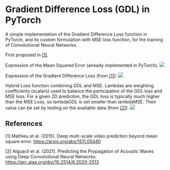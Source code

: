 # Gradient Difference Loss (GDL) in PyTorch
A simple implementation of the Gradient Difference Loss function in PyTorch, and its custom formulation with MSE loss function, for the training of Convolutional Neural Networks. 

First proposed in [[1]](#1).

Expression of the Mean Squared Error (already implemented in PyTorch).
<img src="https://render.githubusercontent.com/render/math?math=\displaystyle MSE\left(\mathbf{Y}_k,\hat{\mathbf{Y}}_k\right) = \frac{1}{N_x N_y}\sum_{i=1}^{N_x}\sum_{j=1}^{N_y}(\hat{y}_{i,j} - y_{i,j})^2">

Expression of the Gradient Difference Loss (from [[1]](#1)):
<img src="https://render.githubusercontent.com/render/math?math=\displaystyle GDL \left(\mathbf{Y}_k,\hat{\mathbf{Y}}_k\right) = \frac{1}{N_x N_y } \sum_{i=1}^{N_x}\sum_{j=1}^{N_y}[\left((\hat{y}_{i+1,j} - \hat{y}_{i,j}) -  (y_{i+1,j} - y_{i,j}) \right)^2 - \left(( \hat{y}_{i,j+1} - \hat{y}_{i,j} )- ( y_{i,j+1} - y_{i,j} )\right)^2]">

Hybrid Loss function combining GDL and MSE. Lambdas are weighting coefficients (scalars) used to balance the participation of the GDL loss and MSE loss. For a given 2D prediciton, the GDL loss is typically much higher than the MSE Loss, so lambdaGDL is set smaller than lambdaMSE. Their value can be set by testing on the available data (from [[2]](#2)).
<img src="https://render.githubusercontent.com/render/math?math=\displaystyle \mathcal{J}\left(\mathbf{Y}_k,\hat{\mathbf{Y}}_k\right) = \lambda_{MSE} MSE\left(\mathbf{Y}_k,\hat{\mathbf{Y}}_k\right) + \lambda_{GDL} GDL\left(\mathbf{Y}_k,\hat{\mathbf{Y}}_k\right)">

## References
<a id="1">[1]</a> 
Mathieu et al. (2015). 
Deep multi-scale video prediction beyond mean square error. 
https://arxiv.org/abs/1511.05440

<a id="2">[2]</a> 
Alguacil et al. (2021). 
Predicting the Propagation of Acoustic Waves using Deep Convolutional Neural Networks. 
https://arc.aiaa.org/doi/10.2514/6.2020-2513



